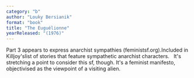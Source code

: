 ```yaml
---
category: "b"
author: "Louky Bersianik"
format: "book"
title: "The Euguélionne"
yearReleased: "(1976)"
---
```

Part 3 appears to express anarchist sympathies (feministsf.org).Included in Killjoy'slist of stories that feature sympathetic anarchist characters.
 
It's stretching a point to consider this sf, though. It's a feminist manifesto, objectivised as the viewpoint of a visiting alien.